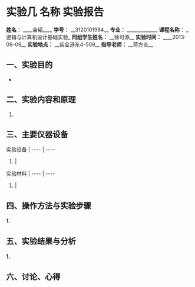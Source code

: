 <!-- 实验几_名称.pdf -->

#                 实验几 名称 实验报告
**姓名：** \_\_\_\_金韬\_\_\_\_ **学号：** \_\_3120101984\_\_    **专业：** \_\_\_\_\_\_\_\_\_\_\_\_\_
**课程名称：**   \_逻辑与计算机设计基础实验\_    **同组学生姓名：** \_\_徐可添\_\_
**实验时间：**    \_\_\_\_2013-09-09\_\_  **实验地点：** \_\_紫金港东4-509\_\_    **指导老师：** \_\_蒋方炎\_\_
## 一、实验目的
+ 

## 二、实验内容和原理
1. 

## 三、主要仪器设备
实验设备 | 
---- | ----
1. |

实验材料 | 
 ---- | ----
1.   |  

## 四、操作方法与实验步骤
#### 1. 

## 五、实验结果与分析
#### 1. 

## 六、讨论、心得
